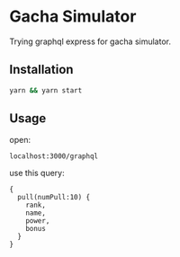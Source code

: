 # Gacha Simulator

Trying graphql express for gacha simulator.

## Installation

```bash
yarn && yarn start
```

## Usage

open:
```
localhost:3000/graphql
```

use this query:
```
{
  pull(numPull:10) {
    rank,
    name,
    power,
    bonus
  }
}
```